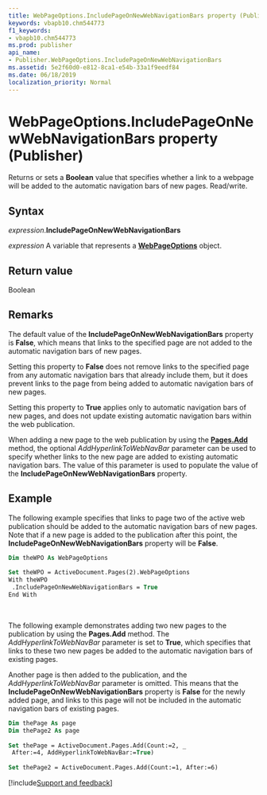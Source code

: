 ```yaml
---
title: WebPageOptions.IncludePageOnNewWebNavigationBars property (Publisher)
keywords: vbapb10.chm544773
f1_keywords:
- vbapb10.chm544773
ms.prod: publisher
api_name:
- Publisher.WebPageOptions.IncludePageOnNewWebNavigationBars
ms.assetid: 5e2f60d0-e812-8ca1-e54b-33a1f9eedf84
ms.date: 06/18/2019
localization_priority: Normal
---
```



# WebPageOptions.IncludePageOnNewWebNavigationBars property (Publisher)

Returns or sets a **Boolean** value that specifies whether a link to a webpage will be added to the automatic navigation bars of new pages. Read/write.


## Syntax

_expression_.**IncludePageOnNewWebNavigationBars**

_expression_ A variable that represents a **[WebPageOptions](Publisher.WebPageOptions.md)** object.


## Return value

Boolean


## Remarks

The default value of the **IncludePageOnNewWebNavigationBars** property is **False**, which means that links to the specified page are not added to the automatic navigation bars of new pages.

Setting this property to **False** does not remove links to the specified page from any automatic navigation bars that already include them, but it does prevent links to the page from being added to automatic navigation bars of new pages.

Setting this property to **True** applies only to automatic navigation bars of new pages, and does not update existing automatic navigation bars within the web publication.

When adding a new page to the web publication by using the **[Pages.Add](Publisher.Pages.Add.md)** method, the optional _AddHyperlinkToWebNavBar_ parameter can be used to specify whether links to the new page are added to existing automatic navigation bars. The value of this parameter is used to populate the value of the **IncludePageOnNewWebNavigationBars** property.

## Example

The following example specifies that links to page two of the active web publication should be added to the automatic navigation bars of new pages. Note that if a new page is added to the publication after this point, the **IncludePageOnNewWebNavigationBars** property will be **False**.

```vb
Dim theWPO As WebPageOptions 
 
Set theWPO = ActiveDocument.Pages(2).WebPageOptions 
With theWPO 
 .IncludePageOnNewWebNavigationBars = True 
End With
```

<br/>

The following example demonstrates adding two new pages to the publication by using the **Pages.Add** method. The _AddHyperlinkToWebNavBar_ parameter is set to **True**, which specifies that links to these two new pages be added to the automatic navigation bars of existing pages.

Another page is then added to the publication, and the _AddHyperlinkToWebNavBar_ parameter is omitted. This means that the **IncludePageOnNewWebNavigationBars** property is **False** for the newly added page, and links to this page will not be included in the automatic navigation bars of existing pages.

```vb
Dim thePage As page 
Dim thePage2 As page 
 
Set thePage = ActiveDocument.Pages.Add(Count:=2, _ 
 After:=4, AddHyperlinkToWebNavBar:=True) 
 
Set thePage2 = ActiveDocument.Pages.Add(Count:=1, After:=6)
```

[!include[Support and feedback](~/includes/feedback-boilerplate.md)]
